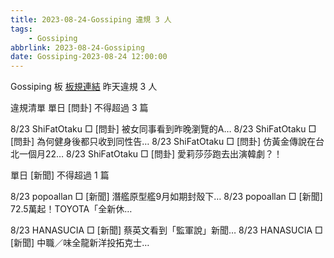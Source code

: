 ```yaml
---
title: 2023-08-24-Gossiping 違規 3 人
tags:
    - Gossiping
abbrlink: 2023-08-24-Gossiping
date: Gossiping-2023-08-24 12:00:00
---
```

Gossiping 板 [板規連結](https://www.ptt.cc/bbs/Gossiping/M.1637425085.A.07D.html)
昨天違規 3 人
<!-- more -->

違規清單
單日 [問卦] 不得超過 3 篇

8/23 ShiFatOtaku □ [問卦] 被女同事看到昨晚瀏覽的A…
8/23 ShiFatOtaku □ [問卦] 為何健身後都只收到同性告…
8/23 ShiFatOtaku □ [問卦] 仿黃金傳說在台北一個月22…
8/23 ShiFatOtaku □ [問卦] 愛莉莎莎跑去出演韓劇？！

單日 [新聞] 不得超過 1 篇

8/23 popoallan □ [新聞] 潛艦原型艦9月如期封殼下…
8/23 popoallan □ [新聞] 72.5萬起！TOYOTA「全新休…

8/23 HANASUCIA □ [新聞] 蔡英文看到「監軍說」新聞…
8/23 HANASUCIA □ [新聞] 中職／味全龍新洋投拓克士…